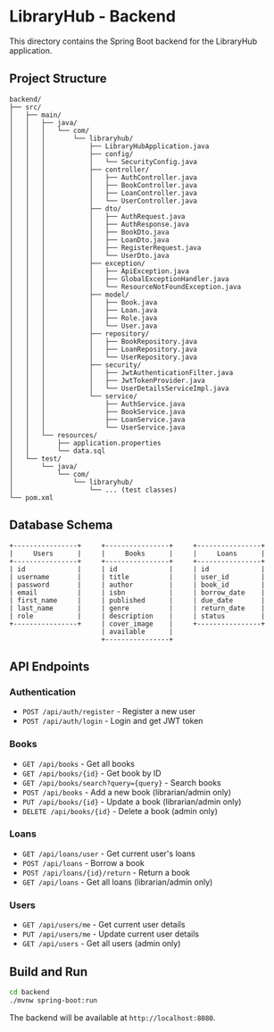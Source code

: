 
# LibraryHub - Backend

This directory contains the Spring Boot backend for the LibraryHub application.

## Project Structure

```
backend/
├── src/
│   ├── main/
│   │   ├── java/
│   │   │   └── com/
│   │   │       └── libraryhub/
│   │   │           ├── LibraryHubApplication.java
│   │   │           ├── config/
│   │   │           │   └── SecurityConfig.java
│   │   │           ├── controller/
│   │   │           │   ├── AuthController.java
│   │   │           │   ├── BookController.java
│   │   │           │   ├── LoanController.java
│   │   │           │   └── UserController.java
│   │   │           ├── dto/
│   │   │           │   ├── AuthRequest.java
│   │   │           │   ├── AuthResponse.java
│   │   │           │   ├── BookDto.java
│   │   │           │   ├── LoanDto.java
│   │   │           │   ├── RegisterRequest.java
│   │   │           │   └── UserDto.java
│   │   │           ├── exception/
│   │   │           │   ├── ApiException.java
│   │   │           │   ├── GlobalExceptionHandler.java
│   │   │           │   └── ResourceNotFoundException.java
│   │   │           ├── model/
│   │   │           │   ├── Book.java
│   │   │           │   ├── Loan.java
│   │   │           │   ├── Role.java
│   │   │           │   └── User.java
│   │   │           ├── repository/
│   │   │           │   ├── BookRepository.java
│   │   │           │   ├── LoanRepository.java
│   │   │           │   └── UserRepository.java
│   │   │           ├── security/
│   │   │           │   ├── JwtAuthenticationFilter.java
│   │   │           │   ├── JwtTokenProvider.java
│   │   │           │   └── UserDetailsServiceImpl.java
│   │   │           └── service/
│   │   │               ├── AuthService.java
│   │   │               ├── BookService.java
│   │   │               ├── LoanService.java
│   │   │               └── UserService.java
│   │   └── resources/
│   │       ├── application.properties
│   │       └── data.sql
│   └── test/
│       └── java/
│           └── com/
│               └── libraryhub/
│                   └── ... (test classes)
└── pom.xml
```

## Database Schema

```
+----------------+     +----------------+     +----------------+
|     Users      |     |     Books      |     |     Loans      |
+----------------+     +----------------+     +----------------+
| id             |     | id             |     | id             |
| username       |     | title          |     | user_id        |
| password       |     | author         |     | book_id        |
| email          |     | isbn           |     | borrow_date    |
| first_name     |     | published      |     | due_date       |
| last_name      |     | genre          |     | return_date    |
| role           |     | description    |     | status         |
+----------------+     | cover_image    |     +----------------+
                       | available      |
                       +----------------+
```

## API Endpoints

### Authentication
- `POST /api/auth/register` - Register a new user
- `POST /api/auth/login` - Login and get JWT token

### Books
- `GET /api/books` - Get all books
- `GET /api/books/{id}` - Get book by ID
- `GET /api/books/search?query={query}` - Search books
- `POST /api/books` - Add a new book (librarian/admin only)
- `PUT /api/books/{id}` - Update a book (librarian/admin only)
- `DELETE /api/books/{id}` - Delete a book (admin only)

### Loans
- `GET /api/loans/user` - Get current user's loans
- `POST /api/loans` - Borrow a book
- `POST /api/loans/{id}/return` - Return a book
- `GET /api/loans` - Get all loans (librarian/admin only)

### Users
- `GET /api/users/me` - Get current user details
- `PUT /api/users/me` - Update current user details
- `GET /api/users` - Get all users (admin only)

## Build and Run

```bash
cd backend
./mvnw spring-boot:run
```

The backend will be available at `http://localhost:8080`.

